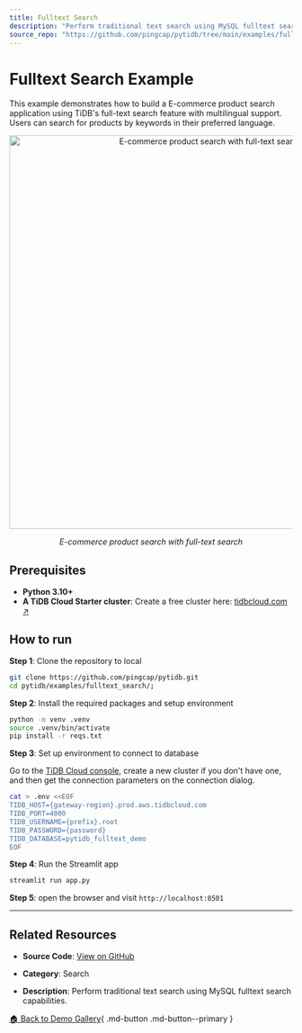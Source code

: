 ```yaml
---
title: Fulltext Search
description: "Perform traditional text search using MySQL fulltext search capabilities."
source_repo: "https://github.com/pingcap/pytidb/tree/main/examples/fulltext_search"
---
```


# Fulltext Search Example

This example demonstrates how to build a E-commerce product search application using TiDB's full-text search feature with multilingual support. Users can search for products by keywords in their preferred language.

<p align="center">
  <img width="700" alt="E-commerce product search with full-text search" src="https://github.com/user-attachments/assets/c81ddad4-f996-4b1f-85c0-5cbb55bc2a3a" />
  <p align="center"><i>E-commerce product search with full-text search</i></p>
</p>

## Prerequisites

- **Python 3.10+**
- **A TiDB Cloud Starter cluster**: Create a free cluster here: [tidbcloud.com ↗️](https://tidbcloud.com/?utm_source=github&utm_medium=referral&utm_campaign=pytidb_readme)

## How to run

**Step 1**: Clone the repository to local

```bash
git clone https://github.com/pingcap/pytidb.git
cd pytidb/examples/fulltext_search/;
```

**Step 2**: Install the required packages and setup environment

```bash
python -m venv .venv
source .venv/bin/activate
pip install -r reqs.txt
```

**Step 3**: Set up environment to connect to database

Go to the [TiDB Cloud console](https://tidbcloud.com/), create a new cluster if you don't have one, and then get the connection parameters on the connection dialog.

```bash
cat > .env <<EOF
TIDB_HOST={gateway-region}.prod.aws.tidbcloud.com
TIDB_PORT=4000
TIDB_USERNAME={prefix}.root
TIDB_PASSWORD={password}
TIDB_DATABASE=pytidb_fulltext_demo
EOF
```

**Step 4**: Run the Streamlit app

```bash
streamlit run app.py
```

**Step 5**: open the browser and visit `http://localhost:8501`


---

## Related Resources

- **Source Code**: [View on GitHub](https://github.com/pingcap/pytidb/tree/main/examples/fulltext_search)
- **Category**: Search

- **Description**: Perform traditional text search using MySQL fulltext search capabilities.


[🏠 Back to Demo Gallery](../index.md){ .md-button .md-button--primary } 
